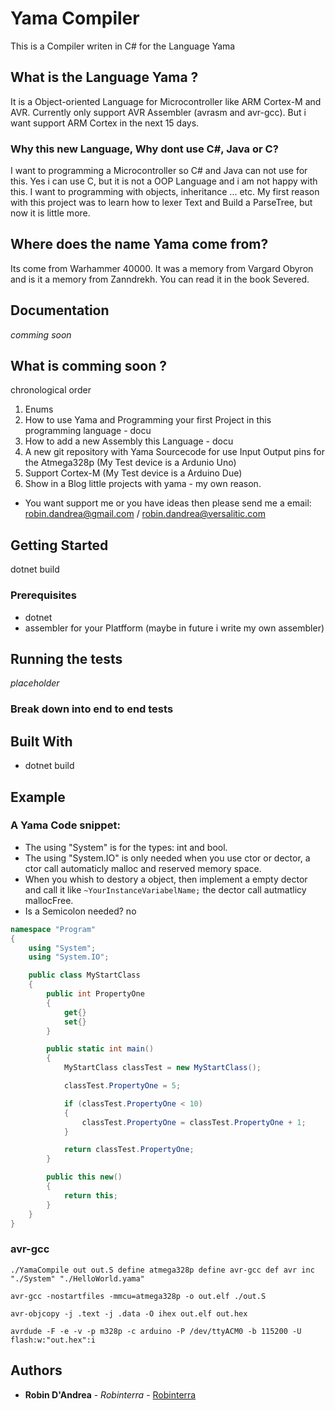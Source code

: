 # Yama Compiler

This is a Compiler writen in C# for the Language Yama

## What is the Language Yama ?

It is a Object-oriented Language for Microcontroller like ARM Cortex-M and AVR.
Currently only support AVR Assembler (avrasm and avr-gcc). But i want support ARM Cortex in the next 15 days.

### Why this new Language, Why dont use C#, Java or C?

I want to programming a Microcontroller so C# and Java can not use for this.
Yes i can use C, but it is not a OOP Language and i am not happy with this.
I want to programming with objects, inheritance ... etc.
My first reason with this project was to learn how to lexer Text and Build a ParseTree, but now it is little more.

## Where does the name Yama come from?

Its come from Warhammer 40000.
It was a memory from Vargard Obyron and is it a memory from Zanndrekh.
You can read it in the book Severed.

## Documentation

*comming soon*

## What is comming soon ?
chronological order
1. Enums
2. How to use Yama and Programming your first Project in this programming language - docu
3. How to add a new Assembly this Language - docu
4. A new git repository with Yama Sourcecode for use Input Output pins for the Atmega328p (My Test device is a Ardunio Uno)
5. Support Cortex-M (My Test device is a Arduino Due)
6. Show in a Blog little projects with yama - my own reason.
 * You want support me or you have ideas then please send me a email: robin.dandrea@gmail.com / robin.dandrea@versalitic.com

## Getting Started

dotnet build

### Prerequisites

* dotnet
* assembler for your Platfform (maybe in future i write my own assembler)

## Running the tests

*placeholder*

### Break down into end to end tests


## Built With

* dotnet build

## Example

### A Yama Code snippet:
 - The using "System" is for the types: int and bool.
 - The using "System.IO" is only needed when you use ctor or dector, a ctor call automaticly malloc and reserved memory space.
 - When you whish to destory a object, then implement a empty dector and call it like `~YourInstanceVariabelName;` the dector call autmatlicy mallocFree.
 - Is a Semicolon needed? no

```csharp
namespace "Program"
{
    using "System";
    using "System.IO";

    public class MyStartClass
    {
        public int PropertyOne
        {
            get{}
            set{}
        }

        public static int main()
        {
            MyStartClass classTest = new MyStartClass();

            classTest.PropertyOne = 5;

            if (classTest.PropertyOne < 10)
            {
                classTest.PropertyOne = classTest.PropertyOne + 1;
            }

            return classTest.PropertyOne;
        }

        public this new()
        {
            return this;
        }
    }
}
```

### avr-gcc
```console
./YamaCompile out out.S define atmega328p define avr-gcc def avr inc "./System" "./HelloWorld.yama"

avr-gcc -nostartfiles -mmcu=atmega328p -o out.elf ./out.S

avr-objcopy -j .text -j .data -O ihex out.elf out.hex

avrdude -F -e -v -p m328p -c arduino -P /dev/ttyACM0 -b 115200 -U flash:w:"out.hex":i
```

## Authors

* **Robin D'Andrea** - *Robinterra* - [Robinterra](https://github.com/Robinterra)